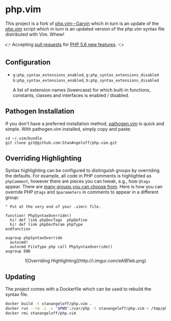 php.vim
=======

This project is a fork of [php.vim--Garvin][garvin] which in turn is an update of the [php.vim][php-vim] script which in turn is an updated version of the php.vim syntax file distributed with Vim. Whew!

:point_right: Accepting [pull requests](https://github.com/StanAngeloff/php.vim/issues/15) for [PHP 5.6 new features](http://docs.php.net/manual/en/migration56.new-features.php). :point_left:

  [garvin]:  https://github.com/vim-scripts/php.vim--Garvin
  [php-vim]: http://www.vim.org/scripts/script.php?script_id=2874

Configuration
-------------

- `g:php_syntax_extensions_enabled`, `g:php_syntax_extensions_disabled`  
  `b:php_syntax_extensions_enabled`, `b:php_syntax_extensions_disabled`

  A list of extension names (lowercase) for which built-in functions, constants, classes and interfaces is enabled / disabled.

Pathogen Installation
-------------

If you don't have a preferred installation method, [pathogen.vim](https://github.com/tpope/vim-pathogen) is quick and simple. With pathogen.vim installed, simply copy and paste:

    cd ~/.vim/bundle
    git clone git@github.com:StanAngeloff/php.vim.git

Overriding Highlighting
-------------

Syntax highlighting can be configured to distinguish groups by overriding the defaults. For example, all code in PHP comments is highlighted as `phpComment`, however there are pieces you can tweak, e.g., how `@tags` appear.
There are [many groups you can choose from](https://github.com/StanAngeloff/php.vim/blob/48fc7311fa07c2b83888e7a31fae03118bae720b/syntax/php.vim#L754). Here is how you can override PHP `@tags` and `$parameters` in comments to appear in a different group:

```vim
" Put at the very end of your .vimrc file.

function! PhpSyntaxOverride()
  hi! def link phpDocTags  phpDefine
  hi! def link phpDocParam phpType
endfunction

augroup phpSyntaxOverride
  autocmd!
  autocmd FileType php call PhpSyntaxOverride()
augroup END
```

<center>![Overriding Highlighting](http://i.imgur.com/eAlB1eb.png)</center>

Updating
--------

The project comes with a Dockerfile which can be used to rebuild the syntax file.

```bash
docker build -t stanangeloff/php.vim .
docker run --rm -i -v "$PWD":/var/php -t stanangeloff/php.vim > /tmp/php.vim && cat /tmp/php.vim | sed 's/\x0D$//' > syntax/php.vim
docker rmi stanangeloff/php.vim
```
